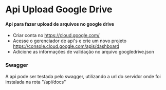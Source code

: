# Api Upload Google Drive

#### Api para fazer upload de arquivos no google drive

- Criar conta no https://cloud.google.com/
- Acesse o gerenciador de api's e crie um novo projeto https://console.cloud.google.com/apis/dashboard
- Adicione as informações de validação no arquivo googledrive.json

### Swagger
A api pode ser testada pelo swagger, utilizando a url do servidor onde foi instalada na rota "/api/docs"
